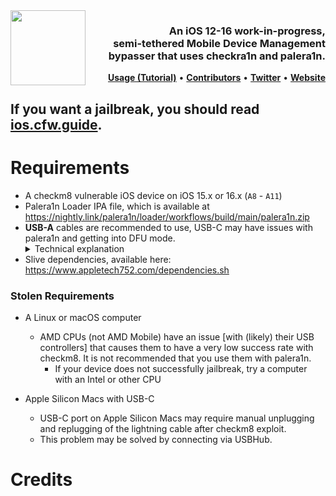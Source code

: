 <picture>
	<source media="(prefers-color-scheme: light)" srcset="https://github.com/Patheticlol/iSUS/assets/83834491/af90f6b1-64c4-404e-920f-2bf89cbea60d">
	<img align="left" height="120" src="https://github.com/Patheticlol/iSUS/assets/83834491/5faf3c6c-e5bd-4401-a952-837bc84d607d" style="float: left;"/>
</picture>
<h3 align="right">An iOS 12-16 work-in-progress, <br>semi-tethered Mobile Device Management bypasser that uses checkra1n and palera1n.</h3> 

<p align="right" >
  <strong><a href="https://github.com/Hackt1vator/iFix/blob/main/README.md">Usage (Tutorial)</a></strong>
  •
  <strong><a href="https://github.com/Hackt1vator/iFix/graphs/contributors">Contributors</a></strong>
  •
  <strong><a href="https://twitter.com/hackt1vator">Twitter</a></strong>
  • 
  <strong><a href="https://hackt1vator.github.io/">Website</a></strong>
</p>
<div class="clear"></div>

## If you want a jailbreak, you should read [ios.cfw.guide](https://ios.cfw.guide).

# Requirements
- A checkm8 vulnerable iOS device on iOS 15.x or 16.x (`A8` - `A11`)
- Palera1n Loader IPA file, which is available at https://nightly.link/palera1n/loader/workflows/build/main/palera1n.zip
- **USB-A** cables are recommended to use, USB-C may have issues with palera1n and getting into DFU mode.<details><summary>Technical explanation</summary>The BootROM will only enter DFU if it detects USB voltage, which boils down to checking whether a certain pin is asserted from the Tristar chip. The Tristar does this based on the cable's accessory ID, and apparently USB-A and USB-C cables have different accessory IDs, and the one of the USB-C cables makes the Tristar not assert the USB voltage pin.</details>
- Slive dependencies, available here: https://www.appletech752.com/dependencies.sh

### Stolen Requirements
- A Linux or macOS computer
	- AMD CPUs (not AMD Mobile) have an issue [with (likely) their USB controllers] that causes them to have a very low success rate with checkm8. It is not recommended that you use them with palera1n.
		- If your device does not successfully jailbreak, try a computer with an Intel or other CPU
    
- Apple Silicon Macs with USB-C
	- USB-C port on Apple Silicon Macs may require manual unplugging and replugging of the lightning cable after checkm8 exploit.
	- This problem may be solved by connecting via USBHub.


# Credits
